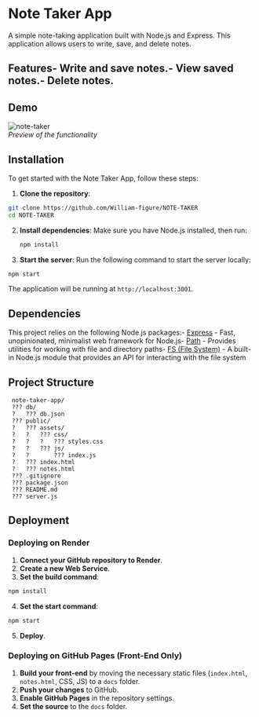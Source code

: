 # Note Taker App
 A simple note-taking application built with Node.js and Express. This application allows users to
 write, save, and delete notes.
 ## Features- Write and save notes.- View saved notes.- Delete notes.
 ## Demo
 ![note-taker](../NOTE-TAKER/img/note-taker.gif)  
*Preview of the functionality*
 ## Installation
 To get started with the Note Taker App, follow these steps:
 1. **Clone the repository**:
   ```bash
   git clone https://github.com/William-figure/NOTE-TAKER 
   cd NOTE-TAKER
   ```
2. **Install dependencies**:
   Make sure you have Node.js installed, then run:
   ```bash
   npm install
   ```
 3. **Start the server**:
   Run the following command to start the server locally:
   ```bash
   npm start
   ```
   The application will be running at `http://localhost:3001`.
 ## Dependencies
 This project relies on the following Node.js packages:- [Express](https://www.npmjs.com/package/express) - Fast, unopinionated, minimalist web
 framework for Node.js- [Path](https://nodejs.org/api/path.html) - Provides utilities for working with file and directory paths- [FS (File System)](https://nodejs.org/api/fs.html) - A built-in Node.js module that provides an API
 for interacting with the file system
 ## Project Structure
```
 note-taker-app/
 ??? db/
 ?   ??? db.json
 ??? public/
 ?   ??? assets/
 ?   ?   ??? css/
 ?   ?   ?   ??? styles.css
 ?   ?   ??? js/
 ?   ?       ??? index.js
 ?   ??? index.html
 ?   ??? notes.html
 ??? .gitignore
 ??? package.json
 ??? README.md
 ??? server.js
 ```
 ## Deployment
 ### Deploying on Render
 1. **Connect your GitHub repository to Render**.
 2. **Create a new Web Service**.
 3. **Set the build command**:
   ```bash
   npm install
   ```
 4. **Set the start command**:
   ```bash
   npm start
   ```
 5. **Deploy**.
 ### Deploying on GitHub Pages (Front-End Only)
 1. **Build your front-end** by moving the necessary static files (`index.html`, `notes.html`, CSS, JS)
 to a `docs` folder.
 2. **Push your changes** to GitHub.
 3. **Enable GitHub Pages** in the repository settings.
 4. **Set the source** to the `docs` folder.
